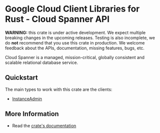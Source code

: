 # Google Cloud Client Libraries for Rust - Cloud Spanner API

<!-- Code generated by sidekick. DO NOT EDIT. -->

**WARNING:** this crate is under active development. We expect multiple breaking
changes in the upcoming releases. Testing is also incomplete, we do **not**
recommend that you use this crate in production. We welcome feedback about the
APIs, documentation, missing features, bugs, etc.

Cloud Spanner is a managed, mission-critical, globally consistent and
scalable relational database service.

## Quickstart

The main types to work with this crate are the clients:

- [InstanceAdmin]

## More Information

- Read the [crate's documentation](https://docs.rs/google-cloud-spanner-admin-instance-v1/latest/google-cloud-spanner-admin-instance-v1)

[InstanceAdmin]: https://docs.rs/google-cloud-spanner-admin-instance-v1/latest/google_cloud_spanner_admin_instance_v1/client/struct.InstanceAdmin.html
